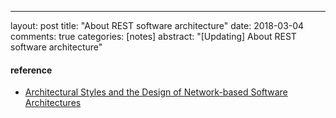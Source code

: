 ---
layout: post
title: "About REST software architecture"
date: 2018-03-04
comments: true
categories: [notes]
abstract: "[Updating] About REST software architecture"



#### reference
* [Architectural Styles and
the Design of Network-based Software Architectures](http://www.ics.uci.edu/~fielding/pubs/dissertation/top.htm)